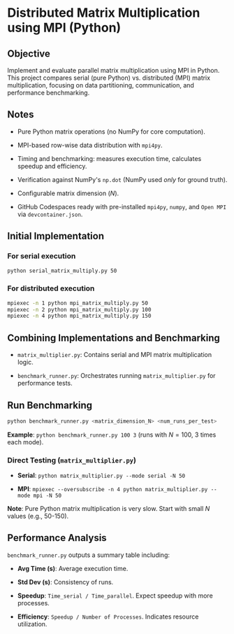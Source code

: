 # Distributed Matrix Multiplication using MPI (Python)

## Objective

Implement and evaluate parallel matrix multiplication using MPI in Python. This project compares serial (pure Python) vs. distributed (MPI) matrix multiplication, focusing on data partitioning, communication, and performance benchmarking.

## Notes

* Pure Python matrix operations (no NumPy for core computation).

* MPI-based row-wise data distribution with `mpi4py`.

* Timing and benchmarking: measures execution time, calculates speedup and efficiency.

* Verification against NumPy's `np.dot` (NumPy used *only* for ground truth).

* Configurable matrix dimension ($N$).

* GitHub Codespaces ready with pre-installed `mpi4py`, `numpy`, and `Open MPI` via `devcontainer.json`.

## Initial Implementation

### For serial execution
```bash
python serial_matrix_multiply.py 50
```

### For distributed execution

```bash
mpiexec -n 1 python mpi_matrix_multiply.py 50
mpiexec -n 2 python mpi_matrix_multiply.py 100
mpiexec -n 4 python mpi_matrix_multiply.py 150
```

## Combining Implementations and Benchmarking

  * `matrix_multiplier.py`: Contains serial and MPI matrix multiplication logic.

  * `benchmark_runner.py`: Orchestrates running `matrix_multiplier.py` for performance tests.

## Run Benchmarking

```bash
python benchmark_runner.py <matrix_dimension_N> <num_runs_per_test>
```

**Example**: `python benchmark_runner.py 100 3` (runs with $N=100$, 3 times each mode).

### Direct Testing (`matrix_multiplier.py`)

  * **Serial**: `python matrix_multiplier.py --mode serial -N 50`

  * **MPI**: `mpiexec --oversubscribe -n 4 python matrix_multiplier.py --mode mpi -N 50`

**Note**: Pure Python matrix multiplication is very slow. Start with small $N$ values (e.g., 50-150).

## Performance Analysis

`benchmark_runner.py` outputs a summary table including:

  * **Avg Time (s)**: Average execution time.

  * **Std Dev (s)**: Consistency of runs.

  * **Speedup**: `Time_serial / Time_parallel`. Expect speedup with more processes.

  * **Efficiency**: `Speedup / Number of Processes`. Indicates resource utilization.